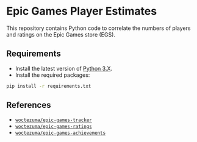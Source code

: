 # Epic Games Player Estimates

This repository contains Python code to correlate the numbers of players and ratings on the Epic Games store (EGS).

## Requirements

-   Install the latest version of [Python 3.X][python-download-url].
-   Install the required packages:

```bash
pip install -r requirements.txt
```

## References

- [`woctezuma/epic-games-tracker`][epic-games-tracker]
- [`woctezuma/epic-games-ratings`][epic-games-ratings]
- [`woctezuma/epic-games-achievements`][epic-games-achievements]

<!-- Definitions -->

[img-cover]: <https://github.com/woctezuma/epic-games-player-estimates/wiki/img/cover.png>
[python-download-url]: <https://www.python.org/downloads/>
[epic-games-ratings]: <https://github.com/woctezuma/epic-games-ratings>
[epic-games-achievements]: <https://github.com/woctezuma/epic-games-achievements>
[epic-games-tracker]: <https://github.com/woctezuma/epic-games-tracker>
